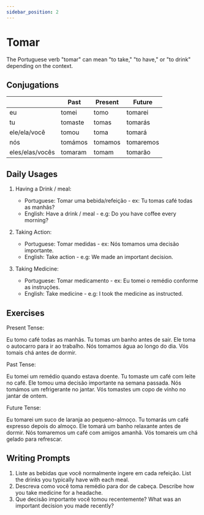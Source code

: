 ```yaml
---
sidebar_position: 2
---
```


# Tomar

The Portuguese verb "tomar" can mean "to take," "to have," or "to drink" depending on the context.

## Conjugations

|                 | Past    | Present | Future    |
| --------------- | ------- | ------- | --------- |
| eu              | tomei   | tomo    | tomarei   |
| tu              | tomaste | tomas   | tomarás   |
| ele/ela/você    | tomou   | toma    | tomará    |
| nós             | tomámos | tomamos | tomaremos |
| eles/elas/vocês | tomaram | tomam   | tomarão   |

## Daily Usages

1. Having a Drink / meal:

   - Portuguese: Tomar uma bebida/refeição - ex: Tu tomas café todas as manhãs?
   - English: Have a drink / meal - e.g: Do you have coffee every morning?

2. Taking Action:

   - Portuguese: Tomar medidas - ex: Nós tomamos uma decisão importante.
   - English: Take action - e.g: We made an important decision.

3. Taking Medicine:

   - Portuguese: Tomar medicamento - ex: Eu tomei o remédio conforme as instruções.
   - English: Take medicine - e.g: I took the medicine as instructed.

## Exercises

Present Tense:

Eu tomo café todas as manhãs.
Tu tomas um banho antes de sair.
Ele toma o autocarro para ir ao trabalho.
Nós tomamos água ao longo do dia.
Vós tomais chá antes de dormir.

Past Tense:

Eu tomei um remédio quando estava doente.
Tu tomaste um café com leite no café.
Ele tomou uma decisão importante na semana passada.
Nós tomámos um refrigerante no jantar.
Vós tomastes um copo de vinho no jantar de ontem.

Future Tense:

Eu tomarei um suco de laranja ao pequeno-almoço.
Tu tomarás um café expresso depois do almoço.
Ele tomará um banho relaxante antes de dormir.
Nós tomaremos um café com amigos amanhã.
Vós tomareis um chá gelado para refrescar.

## Writing Prompts

1. Liste as bebidas que você normalmente ingere em cada refeição. List the drinks you typically have with each meal.
2. Descreva como você toma remédio para dor de cabeça. Describe how you take medicine for a headache.
3. Que decisão importante você tomou recentemente? What was an important decision you made recently?
